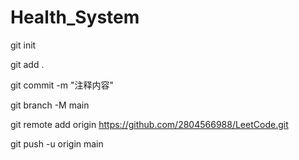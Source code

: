 # Health_System

git init

git add .

git commit -m "注释内容"

git branch -M main

git remote add origin https://github.com/2804566988/LeetCode.git

git push -u origin main
